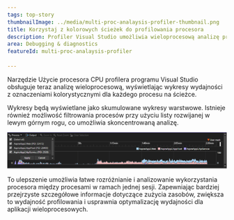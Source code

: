 ```yaml
---
tags: top-story
thumbnailImage: ../media/multi-proc-analaysis-profiler-thumbnail.png
title: Korzystaj z kolorowych ścieżek do profilowania procesora
description: Profiler Visual Studio umożliwia wieloprocesową analizę procesora CPU przy użyciu kolorowych grafów i filtrowania.
area: Debugging & diagnostics
featureId: multi-proc-analaysis-profiler

---
```



Narzędzie Użycie procesora CPU profilera programu Visual Studio obsługuje teraz analizę wieloprocesową, wyświetlając wykresy wydajności z oznaczeniami kolorystycznymi dla każdego procesu na ścieżce.

Wykresy będą wyświetlane jako skumulowane wykresy warstwowe. Istnieje również możliwość filtrowania procesów przy użyciu listy rozwijanej w lewym górnym rogu, co umożliwia skoncentrowaną analizę.

![Analiza procesora CPU z wieloma procesorami](../media/multi-proc-analaysis-profiler.png)

To ulepszenie umożliwia łatwe rozróżnianie i analizowanie wykorzystania procesora między procesami w ramach jednej sesji. Zapewniając bardziej przejrzyste szczegółowe informacje dotyczące zużycia zasobów, zwiększa to wydajność profilowania i usprawnia optymalizację wydajności dla aplikacji wieloprocesowych.
